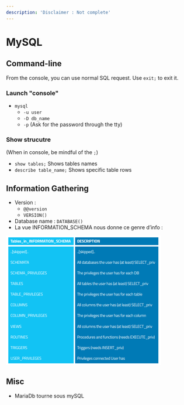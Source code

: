 ```yaml
---
description: 'Disclaimer : Not complete'
---
```


# MySQL

## Command-line

From the console, you can use normal SQL request. Use `exit;` to exit it.

### Launch "console"

* `mysql`
  * `-u user`
  * `-D db_name`
  * `-p` \(Ask for the password through the tty\)

### Show strucutre

\(When in console, be mindful of the `;`\)

* `show tables;` Shows tables names
* `describe table_name;` Shows specific table rows

## Information Gathering

* Version :
  * `@@version`
  * `VERSION()`
* Database name : `DATABASE()`
* La vue INFORMATION\_SCHEMA nous donne ce genre d’info :

![](../.gitbook/assets/information_schema.png)

## Misc

* MariaDb tourne sous mySQL

